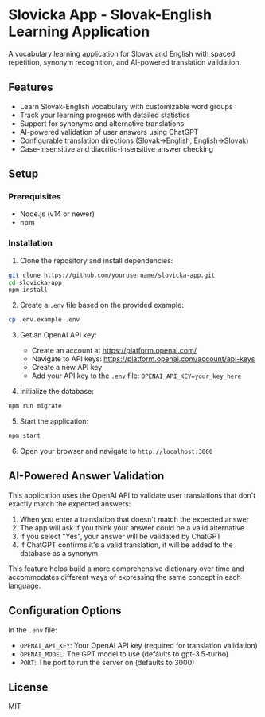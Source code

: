 # Slovicka App - Slovak-English Learning Application

A vocabulary learning application for Slovak and English with spaced repetition, synonym recognition, and AI-powered translation validation.

## Features

- Learn Slovak-English vocabulary with customizable word groups
- Track your learning progress with detailed statistics
- Support for synonyms and alternative translations
- AI-powered validation of user answers using ChatGPT
- Configurable translation directions (Slovak→English, English→Slovak)
- Case-insensitive and diacritic-insensitive answer checking

## Setup

### Prerequisites

- Node.js (v14 or newer)
- npm

### Installation

1. Clone the repository and install dependencies:

```bash
git clone https://github.com/yourusername/slovicka-app.git
cd slovicka-app
npm install
```

2. Create a `.env` file based on the provided example:

```bash
cp .env.example .env
```

3. Get an OpenAI API key:
   - Create an account at https://platform.openai.com/
   - Navigate to API keys: https://platform.openai.com/account/api-keys
   - Create a new API key
   - Add your API key to the `.env` file: `OPENAI_API_KEY=your_key_here`

4. Initialize the database:

```bash
npm run migrate
```

5. Start the application:

```bash
npm start
```

6. Open your browser and navigate to `http://localhost:3000`

## AI-Powered Answer Validation

This application uses the OpenAI API to validate user translations that don't exactly match the expected answers:

1. When you enter a translation that doesn't match the expected answer
2. The app will ask if you think your answer could be a valid alternative
3. If you select "Yes", your answer will be validated by ChatGPT
4. If ChatGPT confirms it's a valid translation, it will be added to the database as a synonym

This feature helps build a more comprehensive dictionary over time and accommodates different ways of expressing the same concept in each language.

## Configuration Options

In the `.env` file:

- `OPENAI_API_KEY`: Your OpenAI API key (required for translation validation)
- `OPENAI_MODEL`: The GPT model to use (defaults to gpt-3.5-turbo)
- `PORT`: The port to run the server on (defaults to 3000)

## License

MIT